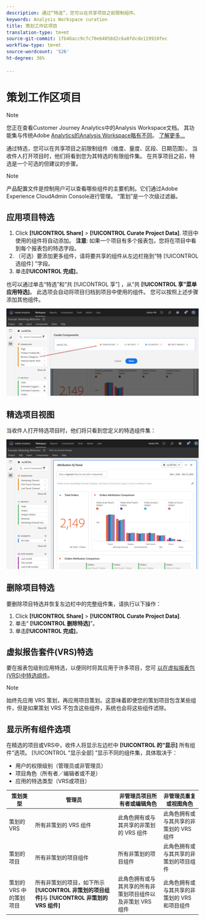 ```yaml
---
description: 通过“特选”，您可以在共享项目之前限制组件。
keywords: Analysis Workspace curation
title: 策划工作区项目
translation-type: tm+mt
source-git-commit: 1fb46acc9c7c70e64058d2c6a8fdcde119910fec
workflow-type: tm+mt
source-wordcount: '526'
ht-degree: 36%

---
```



# 策划工作区项目

>[!NOTE]
>
>您正在查看Customer Journey Analytics中的Analysis Workspace文档。 其功能集与传统Adobe [Analytics的Analysis Workspace略有不同](https://docs.adobe.com/content/help/zh-Hans/analytics/analyze/analysis-workspace/home.html)。 [了解更多...](/help/getting-started/cja-aa.md)

通过特选，您可以在共享项目之前限制组件（维度、量度、区段、日期范围）。 当收件人打开项目时，他们将看到您为其特选的有限组件集。 在共享项目之前，特选是一个可选的但建议的步骤。

>[!NOTE]
> 产品配置文件是控制用户可以查看哪些组件的主要机制。它们通过Adobe Experience CloudAdmin Console进行管理。 “策划”是一个次级过滤器。

## 应用项目特选

1. Click **[!UICONTROL Share]** > **[!UICONTROL Curate Project Data]**.
项目中使用的组件将自动添加。
   **注意**: 如果一个项目有多个报表包，您将在项目中看到每个报表包的特选字段。
1. （可选）要添加更多组件，请将要共享的组件从左边栏拖到“特 [!UICONTROL 选组件] ”字段。
1. 单击&#x200B;**[!UICONTROL 完成]**。

也可以通过单击“特选”和“共 [!UICONTROL 享”] ，从“共 **[!UICONTROL 享”菜单应用特选]**。 此选项会自动将项目归档到项目中使用的组件。 您可以按照上述步骤添加其他组件。

![](assets/curation-field.png)

## 精选项目视图

当收件人打开特选项目时，他们将只看到您定义的特选组件集：

![](assets/curate-project.png)

## 删除项目特选

要删除项目特选并恢复左边栏中的完整组件集，请执行以下操作：
1. Click **[!UICONTROL Share]** > **[!UICONTROL Curate Project Data]**.
1. 单击“ **[!UICONTROL 删除特选]**”。
1. 单击&#x200B;**[!UICONTROL 完成]**。

## 虚拟报告套件(VRS)特选

要在报表包级别应用特选，以便同时将其应用于许多项目，您可 [以在虚拟报表包(VRS)中特选组件](https://docs.adobe.com/content/help/zh-Hans/analytics/components/virtual-report-suites/vrs-components.html)。

>[!NOTE]
> 始终先应用 VRS 策划，再应用项目策划。这意味着即使您的策划项目包含某些组件，但是如果策划 VRS 不包含这些组件，系统也会将这些组件滤除。

## 显示所有组件选项

在精选的项目或VRS中，收件人将显示左边栏中 **[!UICONTROL 的“显示]** 所有组件”选项。 [!UICONTROL “显示全部] ”显示不同的组件集，具体取决于：

* 用户的权限级别（管理员或非管理员）
* 项目角色（所有者／编辑者或不是）
* 应用的特选类型（VRS或项目）

| 策划类型 | 管理员 | 非管理员项目所有者或编辑角色 | 非管理员重复或视图角色 |
|---|---|---|---|
| 策划的 VRS | 所有非策划的 VRS 组件 | 此角色拥有或与其共享的非策划的 VRS 组件 | 此角色拥有或与其共享的非策划的 VRS 组件 |
| 策划的项目 | 所有非策划的项目组件 | 所有非策划的项目组件 | 此角色拥有或与其共享的非策划的项目组件 |
| 策划的 VRS 中的策划项目 | 所有非策划的项目，如下所示 **[!UICONTROL 非策划的项目组件]**&#x200B;与 **[!UICONTROL 非策划的 VRS 组件]** | 此角色拥有或与其共享的所有非策划项目组件以及非策划 VRS 组件 | 此角色拥有或与其共享的非策划的 VRS 和项目组件 |
